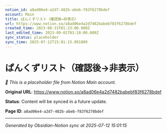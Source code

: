 ```yaml
---
notion_id: a8ad06e4-a2d7-482b-abeb-f83f6278bdef
account: Main
title: ぱんくずリスト（確認後→非表示）
url: https://www.notion.so/a8ad06e4a2d7482babebf83f6278bdef
created_time: 2023-08-31T01:23:00.000Z
last_edited_time: 2023-09-01T03:18:00.000Z
sync_status: placeholder
sync_time: 2025-07-12T15:01:15.091809
---
```


# ぱんくずリスト（確認後→非表示）

*🔄 This is a placeholder file from Notion Main account.*

**Original URL**: https://www.notion.so/a8ad06e4a2d7482babebf83f6278bdef

**Status**: Content will be synced in a future update.

**Page ID**: `a8ad06e4-a2d7-482b-abeb-f83f6278bdef`

---

*Generated by Obsidian-Notion sync at 2025-07-12 15:01:15*
